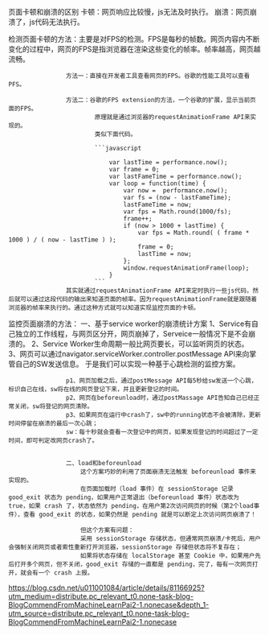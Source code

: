 页面卡顿和崩溃的区别
    卡顿：网页响应比较慢，js无法及时执行。
    崩溃：网页崩溃了，js代码无法执行。


检测页面卡顿的方法：主要是对FPS的检测。FPS是每秒的帧数。网页内容内不断变化的过程中，网页的FPS是指浏览器在渲染这些变化的帧率。帧率越高，网页越流畅。

                    方法一：直接在开发者工具查看网页的FPS。谷歌的性能工具可以查看PFS。

                    方法二：谷歌的FPS extension的方法，一个谷歌的扩展，显示当前页面的FPS。
                            原理就是通过浏览器的requestAnimationFrame API来实现的。
                            类似下面代码。

                            ```javascript

                                var lastTime = performance.now();
                                var frame = 0;
                                var lastFameTime = performance.now();
                                var loop = function(time) {
                                    var now =  performance.now();
                                    var fs = (now - lastFameTime);
                                    lastFameTime = now;
                                    var fps = Math.round(1000/fs);
                                    frame++;
                                    if (now > 1000 + lastTime) {
                                        var fps = Math.round( ( frame * 1000 ) / ( now - lastTime ) );
                                        frame = 0;    
                                        lastTime = now;    
                                    };           
                                    window.requestAnimationFrame(loop);   
                                }
                            ```
                    其实就通过requestAnimationFrame API来定时执行一些js代码，然后就可以通过这段代码的输出来知道页面的帧率。因为requestAnimationFrame就是跟随着浏览器的帧率来执行的。通过这种方式就可以知道实现监控页面的卡顿。

                    
监控页面崩溃的方法： 一、基于service worker的崩溃统计方案
                    1、Service有自己独立的工作线程，与网页区分开，网页崩掉了，Serveice一般情况下是不会崩溃的。
                    2、Service Worker生命周期一般比网页要长，可以监听网页的状态。
                    3、网页可以通过navigator.serviceWorker.controller.postMessage API来向掌管自己的SW发送信息。
                    于是我们可以实现一种基于心跳检测的监控方案。

                    p1、网页加载之后，通过postMessage API每5秒给sw发送一个心跳，标识自己在线，sw将在线的网页登记下来，并且更新登记的时间。
                    p2、网页在beforeunload时，通过postMassage API告知自己已经正常关闭，sw将登记的网页清除。
                    p3、如果网页在运行中crash了，sw中的running状态不会被清除，更新时间停留在崩溃的最后一次心跳；
                    sw：每十秒就会查看一次登记中的网页，如果发现登记的时间超过了一定时间，即可判定改网页crash了。


                    二、load和beforeunload
                        这个方案巧妙的利用了页面崩溃无法触发 beforeunload 事件来实现的。
                        在页面加载时（load 事件）在 sessionStorage 记录 good_exit 状态为 pending，如果用户正常退出（beforeunload 事件）状态改为 true，如果 crash 了，状态依然为 pending，在用户第2次访问网页的时候（第2个load事件），查看 good_exit 的状态，如果仍然是 pending 就是可以断定上次访问网页崩溃了！

                        但这个方案有问题：
                        采用 sessionStorage 存储状态，但通常网页崩溃/卡死后，用户会强制关闭网页或者索性重新打开浏览器，sessionStorage 存储但状态将不复存在；
                        如果将状态存储在 localStorage 甚至 Cookie 中，如果用户先后打开多个网页，但不关闭，good_exit 存储的一直都是 pending，完了，每有一次网页打开，就会有一个 crash 上报。







https://blog.csdn.net/u011001084/article/details/81166925?utm_medium=distribute.pc_relevant_t0.none-task-blog-BlogCommendFromMachineLearnPai2-1.nonecase&depth_1-utm_source=distribute.pc_relevant_t0.none-task-blog-BlogCommendFromMachineLearnPai2-1.nonecase